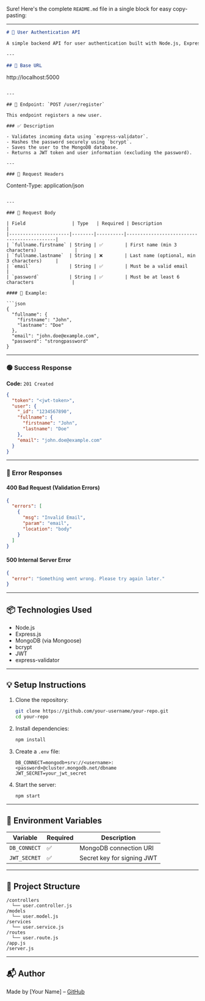 Sure! Here's the complete `README.md` file in a single block for easy copy-pasting:

---

```markdown
# 🚀 User Authentication API

A simple backend API for user authentication built with Node.js, Express, MongoDB, and JWT. This project includes user registration with input validation, password hashing, and token-based authentication.

---

## 📌 Base URL
```

http://localhost:5000

```

---

## 📍 Endpoint: `POST /user/register`

This endpoint registers a new user.

### ✅ Description

- Validates incoming data using `express-validator`.
- Hashes the password securely using `bcrypt`.
- Saves the user to the MongoDB database.
- Returns a JWT token and user information (excluding the password).

---

### 🔐 Request Headers

```

Content-Type: application/json

````

---

### 📝 Request Body

| Field                 | Type   | Required | Description                                |
|----------------------|--------|----------|--------------------------------------------|
| `fullname.firstname` | String | ✅        | First name (min 3 characters)              |
| `fullname.lastname`  | String | ❌        | Last name (optional, min 3 characters)     |
| `email`              | String | ✅        | Must be a valid email                      |
| `password`           | String | ✅        | Must be at least 6 characters              |

#### 🧪 Example:

```json
{
  "fullname": {
    "firstname": "John",
    "lastname": "Doe"
  },
  "email": "john.doe@example.com",
  "password": "strongpassword"
}
````

---

### 🟢 Success Response

**Code:** `201 Created`

```json
{
  "token": "<jwt-token>",
  "user": {
    "_id": "1234567890",
    "fullname": {
      "firstname": "John",
      "lastname": "Doe"
    },
    "email": "john.doe@example.com"
  }
}
```

---

### 🔴 Error Responses

#### 400 Bad Request (Validation Errors)

```json
{
  "errors": [
    {
      "msg": "Invalid Email",
      "param": "email",
      "location": "body"
    }
  ]
}
```

#### 500 Internal Server Error

```json
{
  "error": "Something went wrong. Please try again later."
}
```

---

## 📦 Technologies Used

- Node.js
- Express.js
- MongoDB (via Mongoose)
- bcrypt
- JWT
- express-validator

---

## 💡 Setup Instructions

1. Clone the repository:

   ```bash
   git clone https://github.com/your-username/your-repo.git
   cd your-repo
   ```

2. Install dependencies:

   ```bash
   npm install
   ```

3. Create a `.env` file:

   ```
   DB_CONNECT=mongodb+srv://<username>:<password>@cluster.mongodb.net/dbname
   JWT_SECRET=your_jwt_secret
   ```

4. Start the server:
   ```bash
   npm start
   ```

---

## 🔐 Environment Variables

| Variable     | Required | Description                |
| ------------ | -------- | -------------------------- |
| `DB_CONNECT` | ✅       | MongoDB connection URI     |
| `JWT_SECRET` | ✅       | Secret key for signing JWT |

---

## 📂 Project Structure

```
/controllers
  └── user.controller.js
/models
  └── user.model.js
/services
  └── user.service.js
/routes
  └── user.route.js
/app.js
/server.js
```

---

## 📬 Author

Made by [Your Name] – [GitHub](https://github.com/your-username)

```

```
